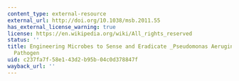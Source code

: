 ```yaml
---
content_type: external-resource
external_url: http://doi.org/10.1038/msb.2011.55
has_external_license_warning: true
license: https://en.wikipedia.org/wiki/All_rights_reserved
status: ''
title: Engineering Microbes to Sense and Eradicate _Pseudomonas Aeruginosa_, a Human
  Pathogen
uid: c237fa7f-58e1-43d2-b95b-04c0d378847f
wayback_url: ''
---
```

